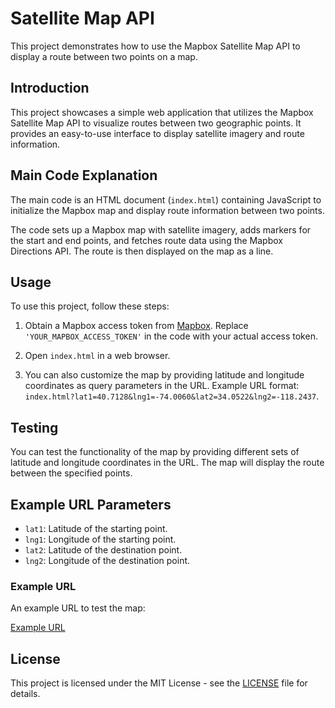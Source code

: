 # Satellite Map API

This project demonstrates how to use the Mapbox Satellite Map API to display a route between two points on a map.

## Introduction

This project showcases a simple web application that utilizes the Mapbox Satellite Map API to visualize routes between two geographic points. It provides an easy-to-use interface to display satellite imagery and route information.

## Main Code Explanation

The main code is an HTML document (`index.html`) containing JavaScript to initialize the Mapbox map and display route information between two points.

The code sets up a Mapbox map with satellite imagery, adds markers for the start and end points, and fetches route data using the Mapbox Directions API. The route is then displayed on the map as a line.

## Usage

To use this project, follow these steps:

1. Obtain a Mapbox access token from [Mapbox](https://www.mapbox.com/). Replace `'YOUR_MAPBOX_ACCESS_TOKEN'` in the code with your actual access token.

2. Open `index.html` in a web browser.

3. You can also customize the map by providing latitude and longitude coordinates as query parameters in the URL. Example URL format: `index.html?lat1=40.7128&lng1=-74.0060&lat2=34.0522&lng2=-118.2437`.

## Testing

You can test the functionality of the map by providing different sets of latitude and longitude coordinates in the URL. The map will display the route between the specified points.

## Example URL Parameters

- `lat1`: Latitude of the starting point.
- `lng1`: Longitude of the starting point.
- `lat2`: Latitude of the destination point.
- `lng2`: Longitude of the destination point.

### Example URL

An example URL to test the map:

[Example URL](https://free2510.github.io/map-2/index.html?lat1=27.271167204550675&lng1=31.262232893587928&lat2=27.27104775255930&lng2=31.26251900337950)

## License

This project is licensed under the MIT License - see the [LICENSE](LICENSE) file for details.
